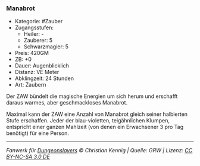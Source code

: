 ### Manabrot

- Kategorie: #Zauber
- Zugangsstufen:
  - Heiler: -
  - Zauberer: 5
  - Schwarzmagier: 5
- Preis: 420GM
- ZB: +0
- Dauer: Augenblicklich
- Distanz: VE Meter
- Abklingzeit: 24 Stunden
- Art: Zaubern



Der ZAW bündelt die magische Energien um sich herum und erschafft daraus warmes, aber geschmackloses Manabrot.

Maximal kann der ZAW eine Anzahl von Manabrot gleich seiner halbierten Stufe erschaffen. Jeder der blau-violetten, teigähnlichen Klumpen, entspricht einer ganzen Mahlzeit (von denen ein Erwachsener 3 pro Tag benötigt) für eine Person.

---

_Fanwerk für [Dungeonslayers](https://www.dungeonslayers.net/) © Christian Kennig | Quelle: GRW | Lizenz: [CC BY-NC-SA 3.0 DE](https://creativecommons.org/licenses/by-nc-sa/3.0/de/)_
